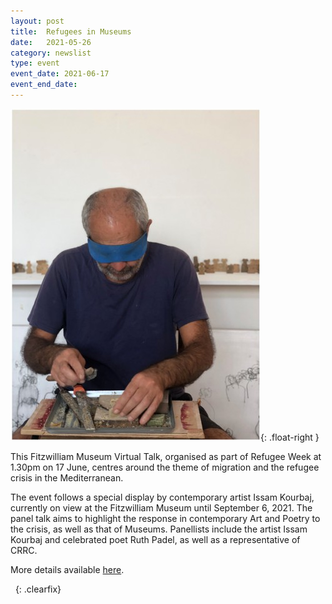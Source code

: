 ```yaml
---
layout: post
title:  Refugees in Museums
date:   2021-05-26
category: newslist
type: event
event_date: 2021-06-17
event_end_date:
---
```


![Issam Kourbaj](/images/2021-05-26-issam-kourbaj.jpg){: .float-right }

This Fitzwilliam Museum Virtual Talk, organised as part of Refugee Week at 1.30pm on 17 June, centres around the theme of migration and the refugee crisis in the Mediterranean.

The event follows a special display by contemporary artist Issam Kourbaj, currently on view at the Fitzwilliam Museum until September 6, 2021. The panel talk aims to highlight the response in contemporary Art and Poetry to the crisis, as well as that of Museums. Panellists include the artist Issam Kourbaj and celebrated poet Ruth Padel, as well as a representative of CRRC.

More details available [here](https://refugeeweek.org.uk/events/online-talk-refugees-museums/).

&nbsp;
{: .clearfix}
